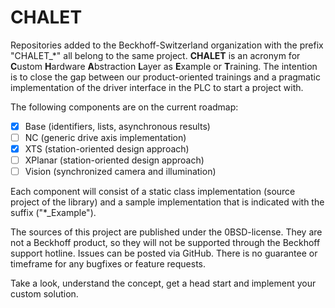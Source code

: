 # CHALET

Repositories added to the Beckhoff-Switzerland organization with the prefix "CHALET_*" all belong to the same project. **CHALET** is an acronym for **C**ustom **H**ardware **A**bstraction **L**ayer as **E**xample or **T**raining. The intention is to close the gap between our product-oriented trainings and a pragmatic implementation of the driver interface in the PLC to start a project with.

The following components are on the current roadmap:

* [X] Base (identifiers, lists, asynchronous results)
* [ ] NC (generic drive axis implementation)
* [X] XTS (station-oriented design approach)
* [ ] XPlanar (station-oriented design approach)
* [ ] Vision (synchronized camera and illumination)

Each component will consist of a static class implementation (source project of the library) and a sample implementation that is indicated with the suffix ("*_Example").

The sources of this project are published under the 0BSD-license. They are not a Beckhoff product, so they will not be supported through the Beckhoff support hotline. Issues can be posted via GitHub. There is no guarantee or timeframe for any bugfixes or feature requests.

Take a look, understand the concept, get a head start and implement your custom solution.
